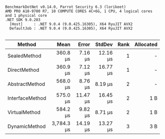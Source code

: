 ```

BenchmarkDotNet v0.14.0, Parrot Security 6.3 (lorikeet)
AMD PRO A10-9700 R7, 10 COMPUTE CORES 4C+6G, 1 CPU, 4 logical cores and 1 physical core
.NET SDK 9.0.203
  [Host]     : .NET 9.0.4 (9.0.425.16305), X64 RyuJIT AVX2
  DefaultJob : .NET 9.0.4 (9.0.425.16305), X64 RyuJIT AVX2


```
| Method          | Mean       | Error    | StdDev   | Rank | Allocated |
|---------------- |-----------:|---------:|---------:|-----:|----------:|
| SealedMethod    |   360.8 μs |  7.16 μs | 12.16 μs |    1 |         - |
| DirectMethod    |   360.9 μs |  7.12 μs | 16.77 μs |    1 |         - |
| AbstractMethod  |   568.0 μs |  8.76 μs |  8.19 μs |    2 |         - |
| InterfaceMethod |   575.0 μs | 11.47 μs | 16.45 μs |    2 |       1 B |
| VirtualMethod   |   584.2 μs |  9.82 μs |  8.71 μs |    2 |       1 B |
| DynamicMethod   | 3,784.3 μs | 14.19 μs | 13.27 μs |    3 |       3 B |
